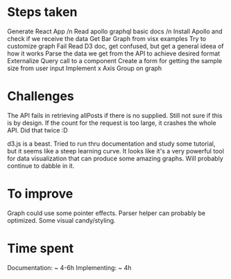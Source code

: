 # Steps taken

Generate React App /n
Read apollo graphql basic docs /n
Install Apollo and check if we receive the data
Get Bar Graph from visx examples
Try to customize graph
Fail
Read D3 doc, get confused, but get a general ideea of how it works
Parse the data we get from the API to achieve desired format
Externalize Query call to a component
Create a form for getting the sample size from user input
Implement x Axis Group on graph


# Challenges
The API fails in retrieving allPosts if there is no <count> supplied. Still not sure if this is by design.
If the count for the request is too large, it crashes the whole API. Did that twice :D

d3.js is a beast. Tried to run thru documentation and study some tutorial, but it seems like a steep learning curve. It looks like it's a very powerful tool for data visualization that can produce some amazing graphs. Will probably continue to dabble in it.


# To improve

Graph could use some pointer effects.
Parser helper can probably be optimized.
Some visual candy/styling.

# Time spent
Documentation: ~ 4-6h
Implementing: ~ 4h
